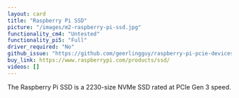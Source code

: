 ```yaml
---
layout: card
title: "Raspberry Pi SSD"
picture: "/images/m2-raspberry-pi-ssd.jpg"
functionality_cm4: "Untested"
functionality_pi5: "Full"
driver_required: "No"
github_issue: "https://github.com/geerlingguy/raspberry-pi-pcie-devices/issues/679"
buy_link: https://www.raspberrypi.com/products/ssd/
videos: []
---
```

The Raspberry Pi SSD is a 2230-size NVMe SSD rated at PCIe Gen 3 speed.
